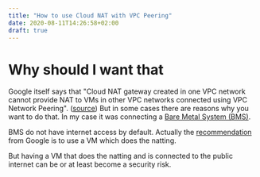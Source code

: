 ```yaml
---
title: "How to use Cloud NAT with VPC Peering"
date: 2020-08-11T14:26:58+02:00
draft: true
---
```


# Why should I want that

Google itself says that "Cloud NAT gateway created in one VPC network cannot provide NAT to VMs in other VPC networks connected using VPC Network Peering". ([source](https://cloud.google.com/nat/docs/overview#interaction-peering))
But in some cases there are reasons why you want to do that.
In my case it was connecting a [Bare Metal System (BMS)](https://cloud.google.com/bare-metal/docs/bms-planning).

BMS do not have internet access by default.
Actually the [recommendation](https://cloud.google.com/bare-metal/docs/bms-setup#bms-access-options) from Google is to use a VM which does the natting.

But having a VM that does the natting and is connected to the public internet can be or at least become a security risk.

